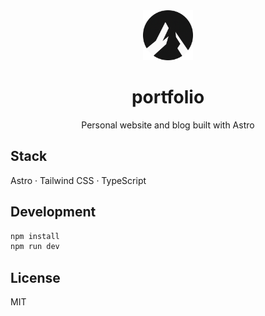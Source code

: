 <div align="center">
  <img src="public/favicon.svg" alt="AM" width="80" height="80">
  <h1>portfolio</h1>
  <p>Personal website and blog built with Astro</p>
</div>

## Stack

Astro · Tailwind CSS · TypeScript

## Development

```bash
npm install
npm run dev
```

## License

MIT
